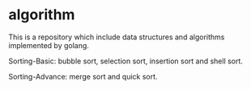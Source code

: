 # algorithm
This is a repository which include data structures and algorithms implemented by golang.

Sorting-Basic: bubble sort, selection sort, insertion sort and shell sort.

Sorting-Advance: merge sort and quick sort.
